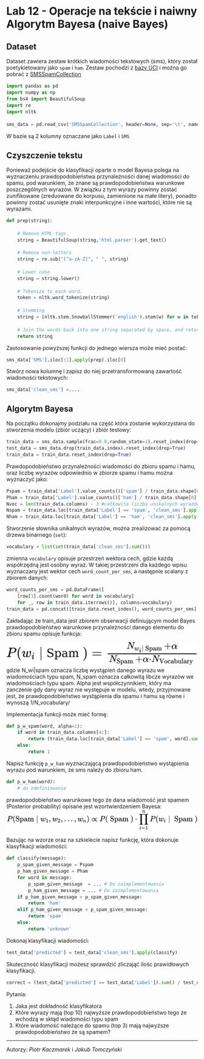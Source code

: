 # Lab 12 - Operacje na tekście i naiwny Algorytm Bayesa (naive Bayes)

## Dataset

Dataset zawiera zestaw krótkich wiadomości tekstowych (sms), który został poetykietowany jako `spam` i `ham`. Zestaw pochodzi z [bazy UCI](https://archive.ics.uci.edu/ml/datasets/sms+spam+collection) i można go pobrać z  [SMSSpamCollection](_resources/lab_12/SMSSpamCollection)

```python
import pandas as pd
import numpy as np
from bs4 import BeautifulSoup
import re
import nltk

sms_data = pd.read_csv('SMSSpamCollection', header=None, sep='\t', names=['Label', 'SMS'])
```

W bazie są 2 kolumny oznaczane jako `Label` i `SMS`

## Czyszczenie tekstu
Ponieważ podejście do klasyfikacji oparte o model Bayesa polega na wyznaczeniu prawdopodobieństwa przynależności danej wiadomości do spamu, pod warunkiem, że znane są prawdopodobieństwa warunkowe poszczególnych wyrazów. W związku z tym wyrazy powinny zostać zunifikowane (zreduowane do korpusu, zamienione na małe litery), ponadto powinny zostać usunięte znaki interpunkcyjne i inne wartości, które nie są wyrazami.
``` python
def prep(string):
    
    # Remove HTML tags.
    string = BeautifulSoup(string,'html.parser').get_text()
    
    # Remove non-letters
    string = re.sub("[^a-zA-Z]", " ", string)
    
    # Lower case
    string = string.lower()
    
    # Tokenize to each word.
    token = nltk.word_tokenize(string)
    
    # Stemming
    string = [nltk.stem.SnowballStemmer('english').stem(w) for w in token]
    
    # Join the words back into one string separated by space, and return the result.
    return string
```
Zastosowanie powyższej funkcji do jednego wiersza może mieć postać:
``` python
sms_data['SMS'].iloc[:1].apply(prep).iloc[0]

```

Stwórz nowa kolumnę i zapisz do niej przetransformowaną zawartość wiadomości tekstowych:
``` python
sms_data['clean_sms'] =....
```

## Algorytm Bayesa
Na początku dokonajmy podziału na część która zostanie wykorzystana do stworzenia modelu (zbiór uczący) i zbiór testowy:
``` python 
train_data = sms_data.sample(frac=0.8,random_state=1).reset_index(drop=True)
test_data = sms_data.drop(train_data.index).reset_index(drop=True)
train_data = train_data.reset_index(drop=True)
```

Prawdopodobieństwo przynależności wiadomości do zbioru spamu i hamu, oraz liczbę wyrazów odpowiednio w zbiorze spamu i hamu można wyznaczyć jako:
``` python
Pspam = train_data['Label'].value_counts()['spam'] / train_data.shape[0]
Pham = train_data['Label'].value_counts()['ham'] / train_data.shape[0]
Nvoc = len(train_data.columns) - 3 #całkowita liczba unikalnych wyrazów
Nspam = train_data.loc[train_data['Label'] == 'spam', 'clean_sms'].apply(len).sum() #liczba wyrazów we wiadomościach typu spam
Nham = train_data.loc[train_data['Label'] == 'ham', 'clean_sms'].apply(len).sum() #liczba wyrazów we wiadomościach typu ham
```

Stworzenie słownika unikalnych wyrazów, można zrealizować za pomocą drzewa binarnego (`set`):
``` python
vocabulary = list(set(train_data['clean_sms'].sum()))
```

zmienna `vocabulary` opisuje przestrzeń wektora cech, gdzie każdą współrzędną jest osobny wyraz. W takiej przestrzeni dla każdego wpisu wyznaczany jest wektor cech `word_count_per_sms`, a następnie scalany z zbiorem danych:
``` python
word_counts_per_sms = pd.DataFrame([
    [row[1].count(word) for word in vocabulary]
    for _, row in train_data.iterrows()], columns=vocabulary)
train_data = pd.concat([train_data.reset_index(), word_counts_per_sms], axis=1).iloc[:,1:]
``` 

Zakładając że train_data jest zbiorem obserwacji definiującym model Bayes prawdopodobieństwo warunkowe przynależności danego elementu do zbioru spamu opisuje funkcja:

![](./_images/lab_12/p_conditional.png)
gdzie N_wi|spam oznacza liczbę wystąpień danego wyrazu we wiadomościach typu spam, N_spam  oznacza całkowitą libcze wyrazów we wiadomościach typu spam. Alpha jest współczynnikiem, który ma zanczenie gdy dany wyraz nie występuje  w modelu, wtedy, przyjmowane jest, że prawdopodobieństwo wystąpienia dla spamu i hamu są równe i wynoszą 1/N_vocabulary/

Implementacja funkcji może mieć formę:
``` python
def p_w_spam(word, alpha=1):
    if word in train_data.columns[4:]:
        return (train_data.loc[train_data['Label'] == 'spam', word].sum() + alpha) / (Nspam + alpha*Nvoc)
    else:
        return 1
```
Napisz funkcję `p_w_ham` wyznaczającą prawdopodobieństwo wystąpienia wyrazu pod warunkiem, że sms należy do zbioru ham.
``` python
def p_w_ham(word):
    # do zdefiniowania
```

prawdopodobieństwo warunkowe tego że dana wiadomość jest spamem (Posterior probability) opisane jest wzortwierdzeniem Bayesa:
![](./_images/lab_12/p_spam_cond_text.png)

Bazując na wzorze oraz na szkielecie napisz funkcję, która dokonuje klasyfikacji wiadomości:
``` python
def classify(message):
    p_spam_given_message = Pspam
    p_ham_given_message = Pham
    for word in message:
        p_spam_given_message  = ... # Do zaimplementowania
        p_ham_given_message = ... # Do zaimplementowania
    if p_ham_given_message > p_spam_given_message:
        return 'ham'
    elif p_ham_given_message < p_spam_given_message:
        return 'spam'
    else:
        return 'unknown'
```
Dokonaj klasyfikacji wiadomości:
``` python
test_data['predicted'] = test_data['clean_sms'].apply(classify)
```

Skuteczność klasyfikacji możesz sprawdzić zliczająć ilośc prawidłowych klasyfikacji.
``` python
correct = (test_data['predicted'] == test_data['Label']).sum() / test_data.shape[0] * 100
```

Pytania:
1. Jaka jest dokładność klasyfikatora
2. Które wyrazy mają (top 10) najwyższe prawdopodobieństwo tego że wchodzą w skłąd wiadomości typu spam
3. Które wiadomość należące do spamu (top 3) mają najwyższe prawdopodobieństwo że są spamem?


---
Autorzy: *Piotr Kaczmarek*  i *Jakub Tomczyński*
